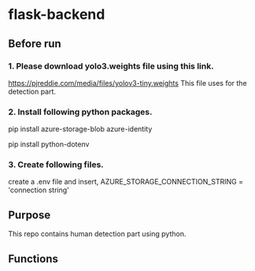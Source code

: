 # flask-backend

## Before run

### 1. Please download yolo3.weights file using this link. 
https://pjreddie.com/media/files/yolov3-tiny.weights
This file uses for the detection part.

### 2. Install following python packages.

pip install azure-storage-blob azure-identity

pip install python-dotenv

### 3. Create following files.
create a .env file and insert, AZURE_STORAGE_CONNECTION_STRING = 'connection string'

## Purpose
This repo contains human detection part using python. 


## Functions 

